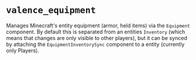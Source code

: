 # `valence_equipment`
Manages Minecraft's entity equipment (armor, held items) via the `Equipment` component.
By default this is separated from an entities `Inventory` (which means that changes are only visible to other players), but it can be synced by attaching the `EquipmentInventorySync`
component to a entity (currently only Players).
